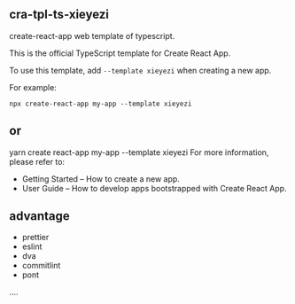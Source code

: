 

## cra-tpl-ts-xieyezi
create-react-app web template of typescript.

This is the official TypeScript template for Create React App.

To use this template, add `--template xieyezi` when creating a new app.

For example:

`npx create-react-app my-app --template xieyezi`

## or

yarn create react-app my-app --template xieyezi
For more information, please refer to:

- Getting Started – How to create a new app.
- User Guide – How to develop apps bootstrapped with Create React App.

## advantage

- prettier
- eslint
- dva
- commitlint
- pont

....